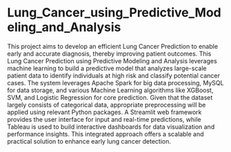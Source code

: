 # Lung_Cancer_using_Predictive_Modeling_and_Analysis
This project aims to develop an efficient Lung Cancer Prediction to enable early and accurate diagnosis, thereby improving patient outcomes. This Lung Cancer Prediction using Predictive Modeling and Analysis leverages machine learning to build a predictive model that analyzes large-scale patient data to identify individuals at high risk and classify potential cancer cases. The system leverages Apache Spark for big data processing, MySQL for data storage, and various Machine Learning algorithms like XGBoost, SVM, and Logistic Regression for core prediction. Given that the dataset largely consists of categorical data, appropriate preprocessing will be applied using relevant Python packages. A Streamlit web framework provides the user interface for input and real-time predictions, while Tableau is used to build interactive dashboards for data visualization and performance insights. This integrated approach offers a scalable and practical solution to enhance early lung cancer detection.
